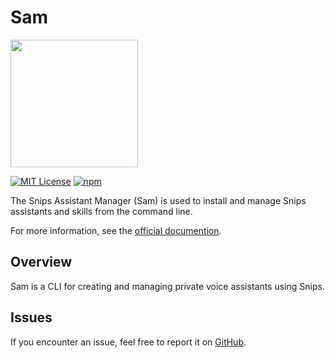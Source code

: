 # Sam

<img width="204" src="https://github.com/snipsco/sam/raw/master/sam.png"/>

[![MIT License](https://img.shields.io/github/license/snipsco/sam.svg)](https://github.com/snipsco/sam/blob/master/LICENSE)
[![npm](https://img.shields.io/npm/v/snips-sam.svg)](https://www.npmjs.com/package/snips-sam)

The Snips Assistant Manager (Sam) is used to install and manage Snips assistants and skills from the command line.

For more information, see the [official documention](https://docs.snips.ai/reference/sam).

## Overview

Sam is a CLI for creating and managing private voice assistants using Snips.

## Issues

If you encounter an issue, feel free to report it on [GitHub](https://github.com/snipsco/snips-issues/issues/new/choose).

